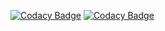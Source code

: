 
[![Codacy Badge](https://api.codacy.com/project/badge/Grade/b7a1eabc3e764b768ded0843a64dc3c0)](https://app.codacy.com/app/gvklive/Financematic?utm_source=github.com&utm_medium=referral&utm_content=ganeshkaple/Financematic&utm_campaign=badger)
[![Codacy Badge](https://api.codacy.com/project/badge/Grade/44bb7cf34e224679a0cdfbe09e556b6b)](https://app.codacy.com/app/gvklive/Financematic?utm_source=github.com&utm_medium=referral&utm_content=ganeshkaple/Financematic&utm_campaign=badger)

